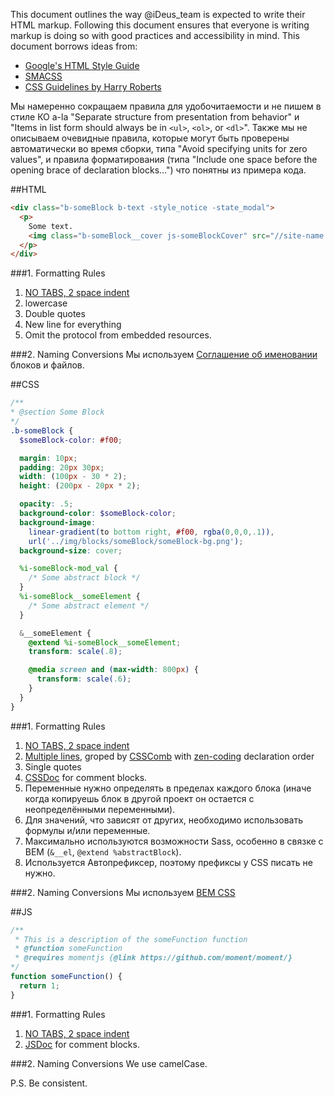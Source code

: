 This document outlines the way @iDeus_team is expected to write their HTML markup. Following this document ensures that everyone is writing markup is doing so with good practices and accessibility in mind.
This document borrows ideas from:
 * [Google's HTML Style Guide](https://google-styleguide.googlecode.com/svn/trunk/htmlcssguide.xml)
 * [SMACSS](http://smacss.com/book/formatting)
 * [CSS Guidelines by Harry Roberts](http://cssguidelin.es/)

Мы намеренно сокращаем правила для удобочитаемости и не пишем в стиле КО a-la "Separate structure from presentation from behavior" и "Items in list form should always be in `<ul>`, `<ol>`, or `<dl>`".
Также мы не описываем очевидные правила, которые могут быть проверены автоматически во время сборки, типа "Avoid specifying units for zero values", и правила форматирования (типа "Include one space before the opening brace of declaration blocks…") что понятны из примера кода.

##HTML
```html
<div class="b-someBlock b-text -style_notice -state_modal">
  <p>
    Some text.
    <img class="b-someBlock__cover js-someBlockCover" src="//site-name.com/img/someBlock__cover-ill.jpg" alt="some description" />
  </p>
</div>
```
###1. Formatting Rules
1. [NO TABS, 2 space indent](https://github.com/ideus-team/guidelines/blob/master/frontend/tabs.md)
2. lowercase
3. Double quotes
4. New line for everything
5. Omit the protocol from embedded resources.

###2. Naming Conversions
Мы используем [Соглашение об именовании](https://github.com/ideus-team/guidelines/blob/master/frontend/naming-conventions.md) блоков и файлов.


##CSS
```scss
/**
* @section Some Block
*/
.b-someBlock {
  $someBlock-color: #f00;

  margin: 10px;
  padding: 20px 30px;
  width: (100px - 30 * 2);
  height: (200px - 20px * 2);

  opacity: .5;
  background-color: $someBlock-color;
  background-image:
    linear-gradient(to bottom right, #f00, rgba(0,0,0,.1)),
    url('../img/blocks/someBlock/someBlock-bg.png');
  background-size: cover;

  %i-someBlock-mod_val {
    /* Some abstract block */
  }
  %i-someBlock__someElement {
    /* Some abstract element */
  }

  &__someElement {
    @extend %i-someBlock__someElement;
    transform: scale(.8);

    @media screen and (max-width: 800px) {
      transform: scale(.6);
    }
  }
}
```
###1. Formatting Rules
1. [NO TABS, 2 space indent](https://github.com/ideus-team/guidelines/blob/master/frontend/tabs.md)
2. [Multiple lines](http://smacss.com/book/formatting), groped by [CSSComb](http://csscomb.com) with  [zen-coding](https://github.com/csscomb/csscomb.js/blob/master/config/zen.json) declaration order
3. Single quotes
4. [CSSDoc](http://habrahabr.ru/post/87406/) for comment blocks.
5. Переменные нужно определять в пределах каждого блока (иначе когда копируешь блок в другой проект он остается с неопределёнными переменными).
6. Для значений, что зависят от других, необходимо использовать формулы и/или переменные.
7. Максимально используются возможности Sass, особенно в связке с BEM (`&__el`, `@extend %abstractBlock`).
8. Используется Автопрефиксер, поэтому префиксы у CSS писать не нужно.

###2. Naming Conversions
Мы используем [BEM CSS](https://github.com/ideus-team/guidelines/blob/master/frontend/bem.md)

##JS
```js
/**
 * This is a description of the someFunction function
 * @function someFunction
 * @requires momentjs {@link https://github.com/moment/moment/}
*/
function someFunction() {
  return 1;
}
```
###1. Formatting Rules
1. [NO TABS, 2 space indent](https://github.com/ideus-team/guidelines/blob/master/frontend/tabs.md)
2. [JSDoc](http://usejsdoc.org/) for comment blocks.

###2. Naming Conversions
We use camelCase.

P.S.
Be consistent.
